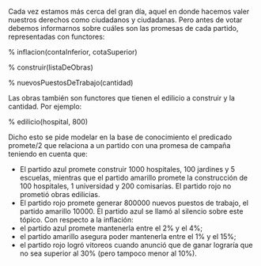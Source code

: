 Cada vez estamos más cerca del gran día, aquel en donde hacemos valer nuestros derechos como ciudadanos y ciudadanas. Pero antes de votar debemos informarnos sobre cuáles son las promesas de cada partido, representadas con functores:

% inflacion(contaInferior, cotaSuperior)

% construir(listaDeObras)

% nuevosPuestosDeTrabajo(cantidad)

Las obras también son functores que tienen el edilicio a construir y la cantidad. Por ejemplo:

% edilicio(hospital, 800)

Dicho esto se pide modelar en la base de conocimiento el predicado promete/2 que relaciona a un partido con una promesa de campaña teniendo en cuenta que:

* El partido azul promete construir 1000 hospitales, 100 jardines y 5 escuelas, mientras que el  partido amarillo promete la construcción de 100 hospitales, 1 universidad y 200 comisarías. El partido rojo no prometió obras edilicias.
* El partido rojo promete generar 800000 nuevos puestos de trabajo, el partido amarillo 10000. El partido azul se llamó al silencio sobre este tópico.
Con respecto a la inflación:
*  el partido azul promete mantenerla entre el 2% y el 4%;
* el partido amarillo asegura poder mantenerla entre el 1% y el 15%;
* el partido rojo logró vitoreos cuando anunció que de ganar lograría que no sea superior al 30% (pero tampoco menor al 10%).
